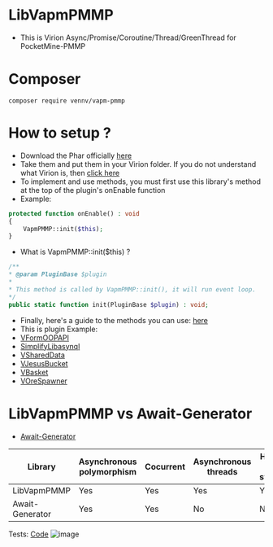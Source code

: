 # LibVapmPMMP
- This is Virion Async/Promise/Coroutine/Thread/GreenThread for PocketMine-PMMP

# Composer
```composer require vennv/vapm-pmmp```

# How to setup ?
- Download the Phar officially [here](https://poggit.pmmp.io/ci/VennDev/LibVapmPMMP/LibVapmPMMP)
- Take them and put them in your Virion folder. If you do not understand what Virion is, then [click here](https://poggit.pmmp.io/p/DEVirion/1.2.8)
- To implement and use methods, you must first use this library's method at the top of the plugin's onEnable function
- Example:
```php
protected function onEnable() : void
{
    VapmPMMP::init($this);
}
```
- What is VapmPMMP::init($this) ?
```php
/**
* @param PluginBase $plugin
*
* This method is called by VapmPMMP::init(), it will run event loop.
*/
public static function init(PluginBase $plugin) : void;
```
- Finally, here's a guide to the methods you can use: [here](https://venndev.gitbook.io/vapm/)
- This is plugin Example:
- [VFormOOPAPI](https://github.com/VennDev/VFormOOPAPI)
- [SimplifyLibasynql](https://github.com/VennDev/SimplifyLibasynql/tree/main/Examples/Test)
- [VSharedData](https://github.com/VennDev/VSharedData)
- [VJesusBucket](https://github.com/VennDev/VJesusBucket)
- [VBasket](https://github.com/VennDev/VBasket)
- [VOreSpawner](https://github.com/VennDev/VOreSpawner)

# LibVapmPMMP vs Await-Generator
- [Await-Generator](https://github.com/SOF3/await-generator)

|   Library       | Asynchronous polymorphism | Cocurrent | Asynchronous threads | Handles large systems |
| --------------- | ------------------------- | --------- | -------------------- | --------------------- |
| LibVapmPMMP     |           Yes             |    Yes    |          Yes         |          Yes          |
| Await-Generator |           Yes             |    Yes    |          No          |          No           |

Tests: [Code](https://gist.github.com/VennDev/4f7be83d55abfbbf44ff2d249e94968c)
![image](https://github.com/user-attachments/assets/07a39109-8db4-488d-a0db-6e3404edadf3)

